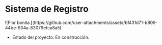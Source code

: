<h1> Sistema de Registro </h1>
![Flor bonita.](https://github.com/user-attachments/assets/bf431d71-b809-44be-904a-83079efca8a5)

- Estado del proyecto: En construcción.

